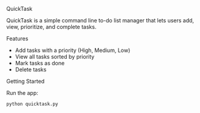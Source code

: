 QuickTask

QuickTask is a simple command line to-do list manager that lets users add, view, prioritize, and complete tasks.


Features

- Add tasks with a priority (High, Medium, Low)
- View all tasks sorted by priority
- Mark tasks as done
- Delete tasks

Getting Started

Run the app:

```bash
python quicktask.py
